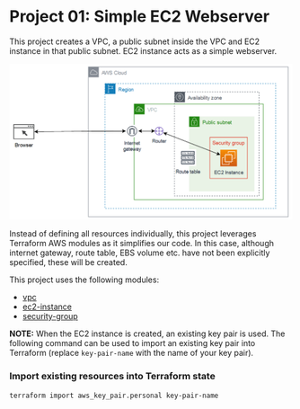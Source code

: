 # Project 01: Simple EC2 Webserver

This project creates a VPC, a public subnet inside the VPC and EC2 instance in that public subnet. EC2 instance acts as a simple webserver.

![](project-01.png)

Instead of defining all resources individually, this project leverages Terraform AWS modules as it simplifies our code. In this case, although internet gateway, route table, EBS volume etc. have not been explicitly specified, these will be created.

This project uses the following modules:
- [vpc](https://registry.terraform.io/modules/terraform-aws-modules/vpc/aws)
- [ec2-instance](https://registry.terraform.io/modules/terraform-aws-modules/ec2-instance/aws)
- [security-group](https://registry.terraform.io/modules/terraform-aws-modules/security-group/aws)


**NOTE:** 
When the EC2 instance is created, an existing key pair is used. The following command can be used to import an existing key pair into Terraform (replace `key-pair-name` with the name of your key pair).
### Import existing resources into Terraform state
```
terraform import aws_key_pair.personal key-pair-name
```
